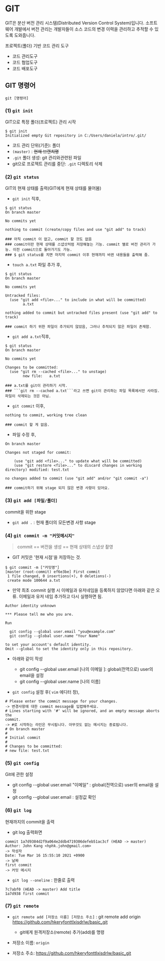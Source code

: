# GIT

GIT은 분산 버전 관리 시스템(Distributed Version Control System)입니다. 소프트웨어 개발에서 버전 관리는 개발자들이 소스 코드의 변경 이력을 관리하고 추적할 수 있도록 도와줍니다.

프로젝트(폴더) 기반 코드 관리 도구

* 코드 관리도구
* 코드 협업도구
* 코드 배포도구



## GIT 명령어

```git [명령어]```



### (1) ```git init```

GIT으로 특정 폴더(프로젝트) 관리 시작

```
$ git init
Initialized empty Git repository in C:/Users/daniela/intro/.git/
```

* 코드 관리 단위(기준): 폴더
* ```(master)``` : ~~현재 브랜치명~~
* ```.git``` 폴더 생성: git 관리와관련된 파일 
*  git으로 프로젝트 관리를 중단:  ```.git``` 디렉토리 삭제



### (2) ```git status ```

GIT의 현재 상태를 출력(GIT에게 현재 상태를 물어봄)

* ```git init``` 직후,

```
$ git status
On branch master

No commits yet

nothing to commit (create/copy files and use "git add" to track)

### 아직 commit 이 없고, commit 할 것도 없음
### commit이란 현재 상태를 스냅샷처럼 저장해놓는 기능. commit 별로 버전 관리가 가능. 이전 commit으로 돌아가기도 가능.
### $ git status를 치면 마지막 commit 이후 현재까지 바뀐 내용들을 출력해 줌.

```

* ```touch a.txt``` 파일 추가 후,

```
$ git status
On branch master

No commits yet

Untracked files:
  (use "git add <file>..." to include in what will be committed)
        a.txt

nothing added to commit but untracked files present (use "git add" to track)

### commit 하기 위한 파일이 추가되지 않았음, 그러나 추적되지 않은 파일이 존재함.

```

* ```git add a.txt```직후,

```
$ git status
On branch master

No commits yet

Changes to be committed:
  (use "git rm --cached <file>..." to unstage)
        new file:   a.txt

### a.txt를 git이 관리하기 시작.
### ```git rm --cached a.txt```라고 쓰면 git이 관리하는 파일 목록에서만 사라짐. 파일이 삭제되는 것은 아님.
```

* ```git commit``` 이후,

```
nothing to commit, working tree clean

### commit 할 게 없음.
```

* 파일 수정 후,

```
On branch master

Changes not staged for commit:

	(use "git add <file>..." to update what will be committed)
	(use "git restore <file>..." to discard changes in working directory) modified: test.txt

no changes added to commit (use "git add" and/or "git commit -a")

### commit하기 위해 stage 되지 않은 변경 사항이 있어요.
```



### (3) ```git add [파일/폴더]```

commit을 위한 stage

* ```git add .``` : 현재 폴더의 모든변경 사항 stage

 

### (4) ```git commit -m "커밋메시지"```

> commit == 버전을 생성 == 현재 상태의 스냅샷 촬영

* GIT 커밋은 '현재 시점'을 저장하는 것.  

```
$ git commit -m ["커밋명"]
[master (root-commit) ef6e3be] First commit
 1 file changed, 0 insertions(+), 0 deletions(-)
 create mode 100644 a.txt
```

* 만약 최초 commit 실행 시 이메일과 유저네임을 등록하지 않았다면 아래와 같은 오류. 이메일과 유저 네임 추가하고 다시 실행하면 됨.

```
Author identity unknown

*** Please tell me who you are.

Run

  git config --global user.email "you@example.com"
  git config --global user.name "Your Name"

to set your account's default identity.
Omit --global to set the identity only in this repository.

```

* 아래와 같이 작성
  * git config --global user.email [나의 이메일 ]: global(전역으로) user의 email을 설정
  * git config --global user.name [나의 이름]

* ```git config``` 설정 후( ```vim``` 에디터 창),

```
# Please enter the commit message for your changes.
-> 변경사항에 대한 commit message를 입렵해주세요.
# Lines starting with '#' will be ignored, and an empty message aborts the
commit.
-> #로 시작하는 라인은 무시됩니다. 아무것도 없는 메시지는 종료됩니다.
# On branch master
#
# Initial commit
#
# Changes to be committed:
# new file: test.txt
```



### (5) ```git config```

Git에 관한 설정

* git config --global user.email "이메일" : global(전역으로) user의 email을 설정
* git config --global user.email : 설정값 확인



### (6) ```git log```

현재까지의 commit을 출력

* git log 출력화면

```
commit 1a7d9384d2f9a064e2ddb4719306defeb51ac3cf (HEAD -> master)
Author: John Kang <hphk.john@gmail.com>
-> 작성자
Date: Tue Mar 16 15:55:10 2021 +0900
-> 날짜
first commit
-> 커밋 메시지
```

* ```git log --oneline``` : 한줄로 출력

```
7c7abf0 (HEAD -> master) Add title
1a7d938 first commit
```



### (7) ```git remote```

* ```git remote add [저장소 이름] [저장소 주소]``` : git remote add origin https://github.com/hkeryfonttlxisdrlw/basic_git
  * git에게 원격저장소(remote) 추가(add)를 명령

* 저장소 이름: ```origin```
* 저장소 주소: https://github.com/hkeryfonttlxisdrlw/basic_git
